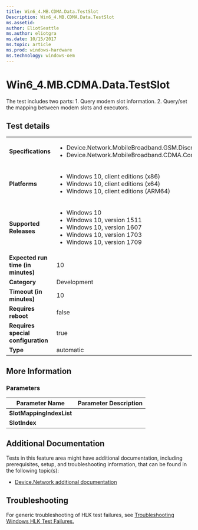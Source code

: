 ```yaml
---
title: Win6_4.MB.CDMA.Data.TestSlot
Description: Win6_4.MB.CDMA.Data.TestSlot
ms.assetid: 
author: EliotSeattle
ms.author: eliotgra
ms.date: 10/15/2017
ms.topic: article
ms.prod: windows-hardware
ms.technology: windows-oem
---
```


# Win6_4.MB.CDMA.Data.TestSlot

The test includes two parts: 1. Query modem slot information. 2. Query/set the mapping between modem slots and executors.

## Test details
|||
|---|---|
| **Specifications**  | <ul><li>Device.Network.MobileBroadband.GSM.Discretional</li><li>Device.Network.MobileBroadband.CDMA.ComplyWithBaseReq</li></ul> |  
| **Platforms**   | <ul><li>Windows 10, client editions (x86)</li><li>Windows 10, client editions (x64)</li><li>Windows 10, client editions (ARM64)</li></ul> |
| **Supported Releases** | <ul><li>Windows 10</li><li>Windows 10, version 1511</li><li>Windows 10, version 1607</li><li>Windows 10, version 1703</li><li>Windows 10, version 1709</li></ul> |
|**Expected run time (in minutes)**| 10 |
|**Category**| Development |
|**Timeout (in minutes)**| 10 |
|**Requires reboot**| false |
|**Requires special configuration**| true |
|**Type**| automatic |

## More Information
### Parameters
| Parameter Name | Parameter Description |
| -------------- | ----------------------|
| **SlotMappingIndexList** |  |
| **SlotIndex** |  |



## Additional Documentation
Tests in this feature area might have additional documentation, including prerequisites, setup, and troubleshooting information, that can be found in the following topic(s): <ul><li>[Device.Network additional documentation](https:\//docs.microsoft.com/en-us/windows-hardware/test/hlk/testref/device-network-additional-documentation.md)</li></ul>

## Troubleshooting
For generic troubleshooting of HLK test failures, see [Troubleshooting Windows HLK Test Failures.](https://docs.microsoft.com/en-us/windows-hardware/HLK/troubleshooting.html)